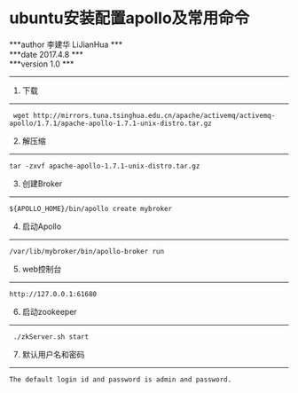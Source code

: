 ubuntu安装配置apollo及常用命令
=============

***author 李建华 LiJianHua	***   
***date	2017.4.8		  	***   
***version	1.0  			***   

--------------------------------------------------------------------------------------
1. 下载
---   

     wget http://mirrors.tuna.tsinghua.edu.cn/apache/activemq/activemq-apollo/1.7.1/apache-apollo-1.7.1-unix-distro.tar.gz

2. 解压缩
---
    
    tar -zxvf apache-apollo-1.7.1-unix-distro.tar.gz

3. 创建Broker 
--- 
   
    ${APOLLO_HOME}/bin/apollo create mybroker 

4. 启动Apollo
---
    /var/lib/mybroker/bin/apollo-broker run

5. web控制台  
---

    http://127.0.0.1:61680


6. 启动zookeeper
---

	 ./zkServer.sh start

7. 默认用户名和密码    
---

	The default login id and password is admin and password.





 